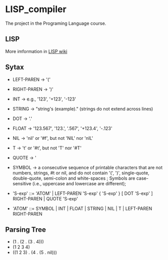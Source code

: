 # LISP_compiler
The project in the Programing Language course.

## LISP 
More imformation in [LISP wiki](https://en.wikipedia.org/wiki/Lisp_(programming_language))

## Sytax
  * LEFT-PAREN -> '('
  * RIGHT-PAREN -> ')'
  * INT  -> e.g., '123', '+123', '-123'
  * STRING  -> "string's (example)." (strings do not extend across lines)
  * DOT  -> '.'
  * FLOAT -> '123.567', '123.', '.567', '+123.4', '-.123'
  * NIL -> 'nil' or '#f', but not 'NIL' nor 'nIL'
  * T -> 't' or '#t', but not 'T' nor '#T'
  * QUOTE -> '
  * SYMBOL -> a consecutive sequence of printable characters that are
                   not numbers, strings, #t or nil, and do not contain 
                   '(', ')', single-quote, double-quote, semi-colon and 
                   white-spaces ; 
                   Symbols are case-sensitive 
                   (i.e., uppercase and lowercase are different);
                   
* 'S-exp' ::= 'ATOM' 
            | LEFT-PAREN 'S-exp' { 'S-exp' } [ DOT 'S-exp' ] RIGHT-PAREN
            | QUOTE 'S-exp'
            
* 'ATOM'  ::= SYMBOL | INT | FLOAT | STRING 
            | NIL | T | LEFT-PAREN RIGHT-PAREN
            
## Parsing Tree
  * (1 . (2 . (3 . 4)))
  * (1 2 3 4)
  * ((1 2 3) . (4 . (5 . nil)))
